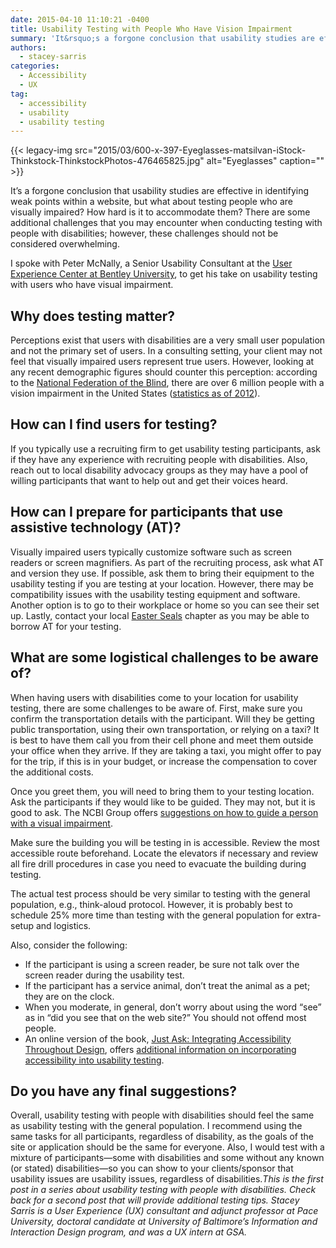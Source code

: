```yaml
---
date: 2015-04-10 11:10:21 -0400
title: Usability Testing with People Who Have Vision Impairment
summary: 'It&rsquo;s a forgone conclusion that usability studies are effective in identifying weak points within a website, but what about testing people who are visually impaired? How hard is it to accommodate them? There are some additional challenges that you may encounter when conducting testing with people with disabilities; however, these challenges should not be considered'
authors:
  - stacey-sarris
categories:
  - Accessibility
  - UX
tag:
  - accessibility
  - usability
  - usability testing
---
```


{{< legacy-img src="2015/03/600-x-397-Eyeglasses-matsilvan-iStock-Thinkstock-ThinkstockPhotos-476465825.jpg" alt="Eyeglasses" caption="" >}} 

It’s a forgone conclusion that usability studies are effective in identifying weak points within a website, but what about testing people who are visually impaired? How hard is it to accommodate them? There are some additional challenges that you may encounter when conducting testing with people with disabilities; however, these challenges should not be considered overwhelming.

I spoke with Peter McNally, a Senior Usability Consultant at the [User Experience Center at Bentley University](http://www.bentley.edu/centers/user-experience-center), to get his take on usability testing with users who have visual impairment.

## Why does testing matter?

Perceptions exist that users with disabilities are a very small user population and not the primary set of users. In a consulting setting, your client may not feel that visually impaired users represent true users. However, looking at any recent demographic figures should counter this perception: according to the [National Federation of the Blind](https://nfb.org//), there are over 6 million people with a vision impairment in the United States ([statistics as of 2012](https://nfb.org/blindness-statistics)).

## How can I find users for testing?

If you typically use a recruiting firm to get usability testing participants, ask if they have any experience with recruiting people with disabilities. Also, reach out to local disability advocacy groups as they may have a pool of willing participants that want to help out and get their voices heard.

## How can I prepare for participants that use assistive technology (AT)?

Visually impaired users typically customize software such as screen readers or screen magnifiers. As part of the recruiting process, ask what AT and version they use. If possible, ask them to bring their equipment to the usability testing if you are testing at your location. However, there may be compatibility issues with the usability testing equipment and software. Another option is to go to their workplace or home so you can see their set up. Lastly, contact your local [Easter Seals](http://www.easterseals.com/) chapter as you may be able to borrow AT for your testing.

## What are some logistical challenges to be aware of?

When having users with disabilities come to your location for usability testing, there are some challenges to be aware of. First, make sure you confirm the transportation details with the participant. Will they be getting public transportation, using their own transportation, or relying on a taxi? It is best to have them call you from their cell phone and meet them outside your office when they arrive. If they are taking a taxi, you might offer to pay for the trip, if this is in your budget, or increase the compensation to cover the additional costs.

Once you greet them, you will need to bring them to your testing location. Ask the participants if they would like to be guided. They may not, but it is good to ask. The NCBI Group offers [suggestions on how to guide a person with a visual impairment](http://www.ncbi.ie/information-for/friends-and-relatives/guiding-a-person-with-a-vision-impairment).

Make sure the building you will be testing in is accessible. Review the most accessible route beforehand. Locate the elevators if necessary and review all fire drill procedures in case you need to evacuate the building during testing.

The actual test process should be very similar to testing with the general population, e.g., think-aloud protocol. However, it is probably best to schedule 25% more time than testing with the general population for extra-setup and logistics.

Also, consider the following:

  * If the participant is using a screen reader, be sure not talk over the screen reader during the usability test.
  * If the participant has a service animal, don’t treat the animal as a pet; they are on the clock.
  * When you moderate, in general, don’t worry about using the word “see” as in “did you see that on the web site?” You should not offend most people.
  * An online version of the book, [Just Ask: Integrating Accessibility Throughout Design](http://www.uiaccess.com/accessucd/), offers [additional information on incorporating accessibility into usability testing](http://www.uiaccess.com/accessucd/ut_conduct.html).

## Do you have any final suggestions?

Overall, usability testing with people with disabilities should feel the same as usability testing with the general population. I recommend using the same tasks for all participants, regardless of disability, as the goals of the site or application should be the same for everyone. Also, I would test with a mixture of participants—some with disabilities and some without any known (or stated) disabilities—so you can show to your clients/sponsor that usability issues are usability issues, regardless of disabilities._This is the first post in a series about usability testing with people with disabilities. Check back for a second post that will provide additional testing tips._
_Stacey Sarris is a User Experience (UX) consultant and adjunct professor at Pace University, doctoral candidate at University of Baltimore&#8217;s Information and Interaction Design program, and was a UX intern at GSA._